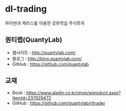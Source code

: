 # dl-trading
파이썬과 케라스를 이용한 강화학습 주식투자

## 퀀티랩(QuantyLab)
- 웹사이트 : http://quantylab.com/
- 블로그 : http://blog.quantylab.com/
- GitHub : https://github.com/quantylab

## 교재
- Book : https://www.aladin.co.kr/shop/wproduct.aspx?ItemId=237929472
- GitHub : https://github.com/quantylab/rltrader
